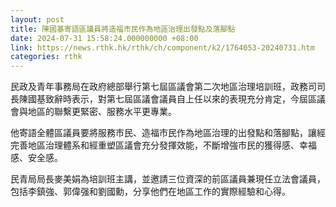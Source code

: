 ```yaml
---
layout: post
title: 陳國基寄語區議員將造福市民作為地區治理出發點及落腳點
date: 2024-07-31 15:58:24.000000000 +08:00
link: https://news.rthk.hk/rthk/ch/component/k2/1764053-20240731.htm
categories: rthk
---
```


民政及青年事務局在政府總部舉行第七屆區議會第二次地區治理培訓班，政務司司長陳國基致辭時表示，對第七屆區議會議員自上任以來的表現充分肯定，今屆區議會與地區的聯繫更緊密、服務水平更專業。

他寄語全體區議員要將服務市民、造福市民作為地區治理的出發點和落腳點，讓經完善地區治理體系和經重塑區議會充分發揮效能，不斷增強市民的獲得感、幸福感、安全感。

民青局局長麥美娟為培訓班主講，並邀請三位資深的前區議員兼現任立法會議員，包括李鎮強、郭偉强和劉國勳，分享他們在地區工作的實際經驗和心得。
